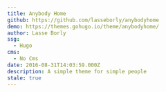 ```yaml
---
title: Anybody Home
github: https://github.com/lasseborly/anybodyhome
demo: https://themes.gohugo.io/theme/anybodyhome/
author: Lasse Borly
ssg:
  - Hugo
cms:
  - No Cms
date: 2016-08-31T14:03:59.000Z
description: A simple theme for simple people
stale: true
---
```

